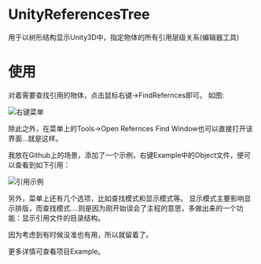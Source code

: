 # UnityReferencesTree
用于以树形结构显示Unity3D中，指定物体的所有引用层级关系(编辑器工具)

# 使用

对着需要查找引用的物体，点击鼠标右键->FindRefernces即可。
如图:

![右键菜单](http://7xp0w0.com1.z0.glb.clouddn.com/%5B2016.11.17%5DRightClik.png)

除此之外，在菜单上的Tools->Open Refernces Find Window也可以直接打开该界面...就是这样。

我放在Github上的场景，添加了一个示例，右键Example中的Object文件，便可以查看到如下引用：

![引用示例](http://7xp0w0.com1.z0.glb.clouddn.com/%5B2016.11.17%5Dexample.png)

另外，菜单上还有几个选项，比如查找模式和显示模式等。
显示模式主要影响显示排版，而查找模式....则是因为刚开始误会了主程的意思，多做出来的一个功能：显示引用文件的目录结构。

因为考虑到有时候没准也有用，所以就留着了。

更多详情可查看项目Example。